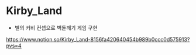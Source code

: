 # Kirby_Land

- 별의 커비 컨셉으로 벽돌깨기 게임 구현

https://www.notion.so/Kirby_Land-8156fa420640454b989b0ccc0d575913?pvs=4
